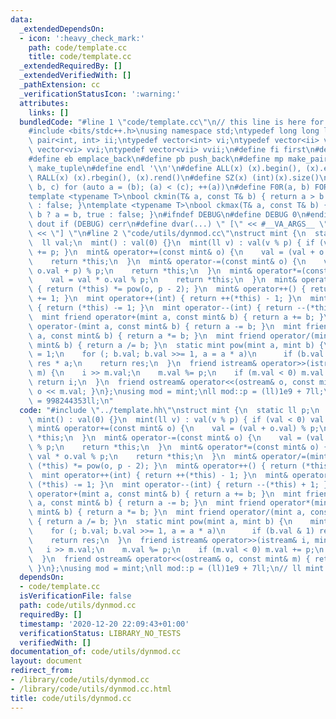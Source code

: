 ```yaml
---
data:
  _extendedDependsOn:
  - icon: ':heavy_check_mark:'
    path: code/template.cc
    title: code/template.cc
  _extendedRequiredBy: []
  _extendedVerifiedWith: []
  _pathExtension: cc
  _verificationStatusIcon: ':warning:'
  attributes:
    links: []
  bundledCode: "#line 1 \"code/template.cc\"\n// this line is here for a reason\n\
    #include <bits/stdc++.h>\nusing namespace std;\ntypedef long long ll;\ntypedef\
    \ pair<int, int> ii;\ntypedef vector<int> vi;\ntypedef vector<ii> vii;\ntypedef\
    \ vector<vi> vvi;\ntypedef vector<vii> vvii;\n#define fi first\n#define se second\n\
    #define eb emplace_back\n#define pb push_back\n#define mp make_pair\n#define mt\
    \ make_tuple\n#define endl '\\n'\n#define ALL(x) (x).begin(), (x).end()\n#define\
    \ RALL(x) (x).rbegin(), (x).rend()\n#define SZ(x) (int)(x).size()\n#define FOR(a,\
    \ b, c) for (auto a = (b); (a) < (c); ++(a))\n#define F0R(a, b) FOR (a, 0, (b))\n\
    template <typename T>\nbool ckmin(T& a, const T& b) { return a > b ? a = b, true\
    \ : false; }\ntemplate <typename T>\nbool ckmax(T& a, const T& b) { return a <\
    \ b ? a = b, true : false; }\n#ifndef DEBUG\n#define DEBUG 0\n#endif\n#define\
    \ dout if (DEBUG) cerr\n#define dvar(...) \" [\" << #__VA_ARGS__ \": \" << (__VA_ARGS__)\
    \ << \"] \"\n#line 2 \"code/utils/dynmod.cc\"\nstruct mint {\n  static ll p;\n\
    \  ll val;\n  mint() : val(0) {}\n  mint(ll v) : val(v % p) { if (val < 0) val\
    \ += p; }\n  mint& operator+=(const mint& o) {\n    val = (val + o.val) % p;\n\
    \    return *this;\n  }\n  mint& operator-=(const mint& o) {\n    val = (val -\
    \ o.val + p) % p;\n    return *this;\n  }\n  mint& operator*=(const mint& o) {\n\
    \    val = val * o.val % p;\n    return *this;\n  }\n  mint& operator/=(mint o)\
    \ { return (*this) *= pow(o, p - 2); }\n  mint& operator++() { return (*this)\
    \ += 1; }\n  mint operator++(int) { return ++(*this) - 1; }\n  mint& operator--()\
    \ { return (*this) -= 1; }\n  mint operator--(int) { return --(*this) + 1; }\n\
    \  mint friend operator+(mint a, const mint& b) { return a += b; }\n  mint friend\
    \ operator-(mint a, const mint& b) { return a -= b; }\n  mint friend operator*(mint\
    \ a, const mint& b) { return a *= b; }\n  mint friend operator/(mint a, const\
    \ mint& b) { return a /= b; }\n  static mint pow(mint a, mint b) {\n    mint res\
    \ = 1;\n    for (; b.val; b.val >>= 1, a = a * a)\n      if (b.val & 1) res =\
    \ res * a;\n    return res;\n  }\n  friend istream& operator>>(istream& i, mint&\
    \ m) {\n    i >> m.val;\n    m.val %= p;\n    if (m.val < 0) m.val += p;\n   \
    \ return i;\n  }\n  friend ostream& operator<<(ostream& o, const mint& m) { return\
    \ o << m.val; }\n};\nusing mod = mint;\nll mod::p = (ll)1e9 + 7ll;\n// ll mint::p\
    \ = 998244353ll;\n"
  code: "#include \"../template.hh\"\nstruct mint {\n  static ll p;\n  ll val;\n \
    \ mint() : val(0) {}\n  mint(ll v) : val(v % p) { if (val < 0) val += p; }\n \
    \ mint& operator+=(const mint& o) {\n    val = (val + o.val) % p;\n    return\
    \ *this;\n  }\n  mint& operator-=(const mint& o) {\n    val = (val - o.val + p)\
    \ % p;\n    return *this;\n  }\n  mint& operator*=(const mint& o) {\n    val =\
    \ val * o.val % p;\n    return *this;\n  }\n  mint& operator/=(mint o) { return\
    \ (*this) *= pow(o, p - 2); }\n  mint& operator++() { return (*this) += 1; }\n\
    \  mint operator++(int) { return ++(*this) - 1; }\n  mint& operator--() { return\
    \ (*this) -= 1; }\n  mint operator--(int) { return --(*this) + 1; }\n  mint friend\
    \ operator+(mint a, const mint& b) { return a += b; }\n  mint friend operator-(mint\
    \ a, const mint& b) { return a -= b; }\n  mint friend operator*(mint a, const\
    \ mint& b) { return a *= b; }\n  mint friend operator/(mint a, const mint& b)\
    \ { return a /= b; }\n  static mint pow(mint a, mint b) {\n    mint res = 1;\n\
    \    for (; b.val; b.val >>= 1, a = a * a)\n      if (b.val & 1) res = res * a;\n\
    \    return res;\n  }\n  friend istream& operator>>(istream& i, mint& m) {\n \
    \   i >> m.val;\n    m.val %= p;\n    if (m.val < 0) m.val += p;\n    return i;\n\
    \  }\n  friend ostream& operator<<(ostream& o, const mint& m) { return o << m.val;\
    \ }\n};\nusing mod = mint;\nll mod::p = (ll)1e9 + 7ll;\n// ll mint::p = 998244353ll;\n"
  dependsOn:
  - code/template.cc
  isVerificationFile: false
  path: code/utils/dynmod.cc
  requiredBy: []
  timestamp: '2020-12-20 22:09:43+01:00'
  verificationStatus: LIBRARY_NO_TESTS
  verifiedWith: []
documentation_of: code/utils/dynmod.cc
layout: document
redirect_from:
- /library/code/utils/dynmod.cc
- /library/code/utils/dynmod.cc.html
title: code/utils/dynmod.cc
---
```

